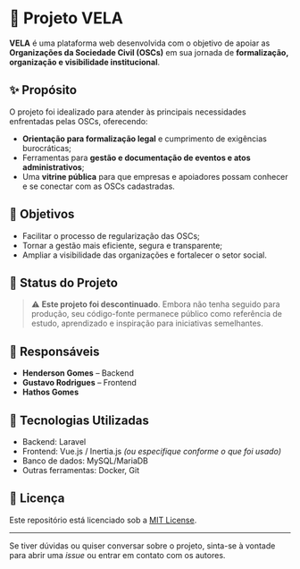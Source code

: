 # 🌟 Projeto VELA

**VELA** é uma plataforma web desenvolvida com o objetivo de apoiar as **Organizações da Sociedade Civil (OSCs)** em sua jornada de **formalização, organização e visibilidade institucional**.

## ✨ Propósito

O projeto foi idealizado para atender às principais necessidades enfrentadas pelas OSCs, oferecendo:

- **Orientação para formalização legal** e cumprimento de exigências burocráticas;
- Ferramentas para **gestão e documentação de eventos e atos administrativos**;
- Uma **vitrine pública** para que empresas e apoiadores possam conhecer e se conectar com as OSCs cadastradas.

## 🎯 Objetivos

- Facilitar o processo de regularização das OSCs;
- Tornar a gestão mais eficiente, segura e transparente;
- Ampliar a visibilidade das organizações e fortalecer o setor social.

## 📌 Status do Projeto

> ⚠️ **Este projeto foi descontinuado**. Embora não tenha seguido para produção, seu código-fonte permanece público como referência de estudo, aprendizado e inspiração para iniciativas semelhantes.

## 👥 Responsáveis

- **Henderson Gomes** – Backend
- **Gustavo Rodrigues** – Frontend
- **Hathos Gomes**

## 📁 Tecnologias Utilizadas

- Backend: Laravel
- Frontend: Vue.js / Inertia.js *(ou especifique conforme o que foi usado)*
- Banco de dados: MySQL/MariaDB
- Outras ferramentas: Docker, Git

## 📄 Licença

Este repositório está licenciado sob a [MIT License](LICENSE).

---

Se tiver dúvidas ou quiser conversar sobre o projeto, sinta-se à vontade para abrir uma *issue* ou entrar em contato com os autores.
